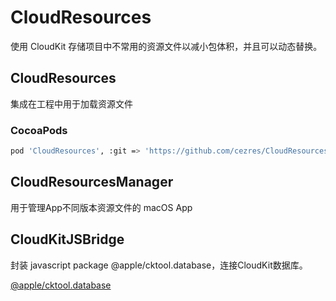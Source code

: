 # CloudResources

使用 CloudKit 存储项目中不常用的资源文件以减小包体积，并且可以动态替换。

## CloudResources

集成在工程中用于加载资源文件

### CocoaPods

```bash
pod 'CloudResources', :git => 'https://github.com/cezres/CloudResources.git'
```

## CloudResourcesManager

用于管理App不同版本资源文件的 macOS App

## CloudKitJSBridge

封装 javascript package @apple/cktool.database，连接CloudKit数据库。

[@apple/cktool.database](https://www.npmjs.com/package/@apple/cktool.database)
